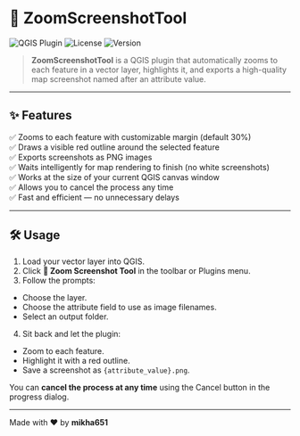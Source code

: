 # 📸 ZoomScreenshotTool

![QGIS Plugin](https://img.shields.io/badge/QGIS-Plugin-green)
![License](https://img.shields.io/badge/License-MIT-blue)
![Version](https://img.shields.io/badge/Version-1.0-yellow)

> **ZoomScreenshotTool** is a QGIS plugin that automatically zooms to each feature in a vector layer, highlights it, and exports a high-quality map screenshot named after an attribute value.

---

## ✨ Features

✅ Zooms to each feature with customizable margin (default 30%)  
✅ Draws a visible red outline around the selected feature  
✅ Exports screenshots as PNG images  
✅ Waits intelligently for map rendering to finish (no white screenshots)  
✅ Works at the size of your current QGIS canvas window  
✅ Allows you to cancel the process any time  
✅ Fast and efficient — no unnecessary delays

---

## 🛠 Usage

1. Load your vector layer into QGIS.
2. Click **📸 Zoom Screenshot Tool** in the toolbar or Plugins menu.
3. Follow the prompts:
  - Choose the layer.
  - Choose the attribute field to use as image filenames.
  - Select an output folder.
4. Sit back and let the plugin:
  - Zoom to each feature.
  - Highlight it with a red outline.
  - Save a screenshot as `{attribute_value}.png`.

You can **cancel the process at any time** using the Cancel button in the progress dialog.

---

Made with ❤️ by **mikha651**
